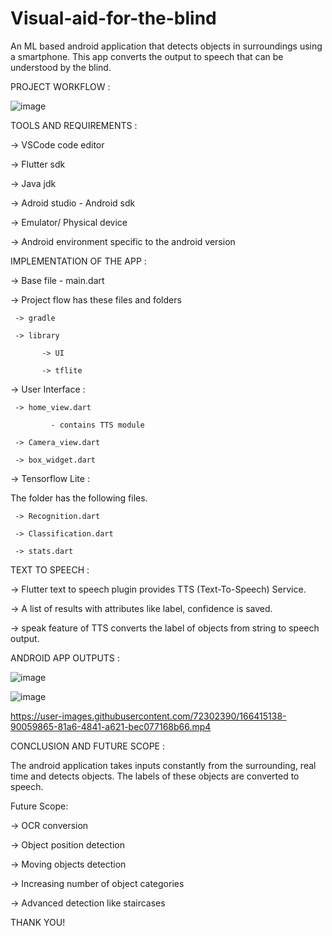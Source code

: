 # Visual-aid-for-the-blind
An ML based android application that detects objects in surroundings using a smartphone. This app converts the output to speech that can be understood by the blind.

PROJECT WORKFLOW :

![image](https://user-images.githubusercontent.com/72302390/166414057-b006e14e-e772-4157-a676-9861c9d71b8f.png)

TOOLS AND REQUIREMENTS :

-> VSCode code editor

-> Flutter sdk

-> Java jdk

-> Adroid studio - Android sdk

-> Emulator/ Physical device

-> Android environment specific to the android version

IMPLEMENTATION OF THE APP :

-> Base file - main.dart

-> Project flow has these files and folders

     -> gradle
     
     -> library
     
           -> UI
            
           -> tflite
            
-> User Interface :

     -> home_view.dart
     
             - contains TTS module
             
     -> Camera_view.dart
     
     -> box_widget.dart
     
-> Tensorflow Lite :

   The folder has the following files.

     -> Recognition.dart
             
     -> Classification.dart
     
     -> stats.dart
     
TEXT TO SPEECH :

-> Flutter text to speech plugin provides TTS (Text-To-Speech) Service.

-> A list of results with attributes like label, confidence is saved.

-> speak feature of TTS converts the label of objects from string to speech output.

ANDROID APP OUTPUTS :

![image](https://user-images.githubusercontent.com/72302390/166415064-3bb0eb46-cf9b-4215-b52d-a52693fbe346.png)

![image](https://user-images.githubusercontent.com/72302390/166415110-fc42a8d8-e561-4870-87d2-3936b16a417e.png)

https://user-images.githubusercontent.com/72302390/166415138-90059865-81a6-4841-a621-bec077168b66.mp4

CONCLUSION AND FUTURE SCOPE :

The android application takes inputs constantly from the surrounding, real time and detects objects. The labels of these objects are converted to speech.

Future Scope:

-> OCR conversion

-> Object position detection

-> Moving objects detection

-> Increasing number of object categories

-> Advanced detection like staircases

THANK YOU!
